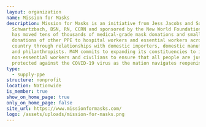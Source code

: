 ```yaml
---
layout: organization
name: Mission for Masks
description: Mission for Masks is an initiative from Jess Jacobs and Sonja
  Schwartzbach, BSN, RN, CCRN and sponsored by the New World Foundation which
  has moved tens of thousands of medical-grade mask donations and smaller
  donations of other PPE to hospital workers and essential workers across the
  country through relationships with domestic importers, domestic manufacturers
  and philanthropists. M4M commits to expanding its constituencies to include
  non-essential workers and civilians to ensure that all people are justly
  protected against the COVID-19 virus as the nation navigates reopening.
type:
  - supply-ppe
structure: nonprofit
location: Nationwide
is_member: true
show_on_home_page: true
only_on_home_page: false
site_url: https://www.missionformasks.com/
logo: /assets/uploads/mission-for-masks.png
---
```

